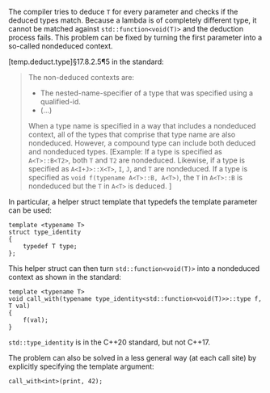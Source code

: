 The compiler tries to deduce `T` for every parameter and checks if the deduced types match. Because a lambda is of completely different type, it cannot be matched against `std::function<void(T)>` and the deduction process fails.
This problem can be fixed by turning the first parameter into a so-called nondeduced context.

[temp.deduct.type]§17.8.2.5¶5 in the standard:
> The non-deduced contexts are:
> 
> - The nested-name-specifier of a type that was specified using a qualified-id.
> - (...)
> 
> When a type name is specified in a way that includes a nondeduced context, all of the types that comprise that type name are also nondeduced. However, a compound type can include both deduced and nondeduced types. [Example: If a type is specified as `A<T>::B<T2>`, both `T` and `T2` are nondeduced. Likewise, if a type is specified as `A<I+J>::X<T>`, `I`, `J`, and `T` are nondeduced. If a type is specified as `void f(typename A<T>::B, A<T>)`, the `T` in `A<T>::B` is nondeduced but the `T` in `A<T>` is deduced. ]

In particular, a helper struct template that typedefs the template parameter can be used:

    template <typename T>
    struct type_identity
    {
        typedef T type;
    };

This helper struct can then turn `std::function<void(T)>` into a nondeduced context as shown in the standard:

    template <typename T>
    void call_with(typename type_identity<std::function<void(T)>>::type f, T val)
    {
        f(val);
    }

`std::type_identity` is in the C++20 standard, but not C++17.

The problem can also be solved in a less general way (at each call site) by explicitly specifying the template argument:

    call_with<int>(print, 42);
